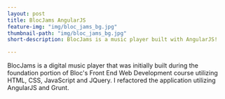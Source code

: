 ```yaml
---
layout: post
title: BlocJams AngularJS
feature-img: "img/bloc_jams_bg.jpg"
thumbnail-path: "img/bloc_jams_bg.jpg"
short-description: BlocJams is a music player built with AngularJS!

---
```

BlocJams is a digital music player that was initially built during the foundation portion of Bloc's Front End Web Development course utilizing HTML, CSS, JavaScript and JQuery. I refactored the application utilizing AngularJS and Grunt.  
